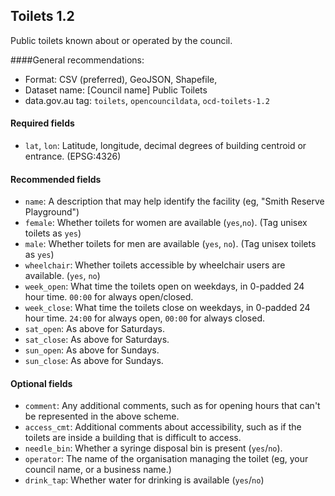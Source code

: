 ## Toilets 1.2

Public toilets known about or operated by the council.

####General recommendations:

* Format: CSV (preferred), GeoJSON, Shapefile, 
* Dataset name: [Council name] Public Toilets
* data.gov.au tag: `toilets`, `opencouncildata`, `ocd-toilets-1.2`

#### Required fields

* `lat`, `lon`: Latitude, longitude, decimal degrees of building centroid or entrance. (EPSG:4326)

#### Recommended fields

* `name`: A description that may help identify the facility (eg, "Smith Reserve Playground")
* `female`: Whether toilets for women are available (`yes`,`no`). (Tag unisex toilets as `yes`)
* `male`: Whether toilets for men are available (`yes`, `no`). (Tag unisex toilets as `yes`)
* `wheelchair`: Whether toilets accessible by wheelchair users are available. (`yes`, `no`)
* `week_open`: What time the toilets open on weekdays, in 0-padded 24 hour time. `00:00` for always open/closed.
* `week_close`: What time the toilets close on weekdays, in 0-padded 24 hour time. `24:00` for always open, `00:00` for always closed.
* `sat_open`: As above for Saturdays.
* `sat_close`: As above for Saturdays.
* `sun_open`: As above for Sundays.
* `sun_close`: As above for Sundays.

#### Optional fields
* `comment`: Any additional comments, such as for opening hours that can't be represented in the above scheme.
* `access_cmt`: Additional comments about accessibility, such as if the toilets are inside a building that is difficult to access.
* `needle_bin`: Whether a syringe disposal bin is present (`yes`/`no`).
* `operator`: The name of the organisation managing the toilet (eg, your council name, or a business name.)
* `drink_tap`: Whether water for drinking is available (`yes`/`no`)